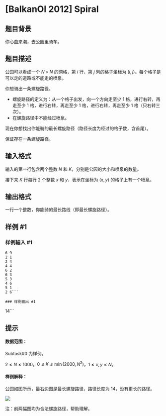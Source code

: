 # [BalkanOI 2012] Spiral

## 题目背景

你心血来潮，去公园里骑车。

## 题目描述

公园可以看成一个 $N\times N$ 的网格，第 $i$ 行，第 $j$ 列的格子坐标为 $(i,j)$。每个格子是可以走的道路或不能走的喷泉。

你想骑出一条螺旋路径。

- 螺旋路径的定义为：从一个格子出发，向一个方向走至少 $1$ 格，进行右转，再走至少 $1$ 格，进行右转，再走至少 $1$ 格，进行右转，再走至少 $1$ 格（只右转三次）。
- 在螺旋路径中不能经过喷泉。

现在你想找出你能骑的最长螺旋路径（路径长度为经过的格子数，含首尾）。

保证存在一条螺旋路径。


## 输入格式

输入的第一行包含两个整数 $N$ 和 $K$，分别是公园的大小和喷泉的数量。

接下来 $K$ 行每行 $2$ 个整数 $x$ 和 $y$，表示在坐标为 $(x,y)$ 的格子上有一个喷泉。

## 输出格式

一行一个整数，你能骑的最长路线（即最长螺旋路径）。

## 样例 #1

### 样例输入 #1
```
6 9
2 1
2 4
4 4
6 2
6 3
5 3
4 6
5 1
2 6```

### 样例输出 #1

```
14```

## 提示

#### 数据范围：
Subtask#0 为样例。

$2\le N\le 1000$，$0\le K\le \min(2000,N^2)$，$1\le x,y\le N$。

#### 样例解释：
公园如图所示，最右边图是最长螺旋路径，路径长度为 $14$，没有更长的路径。

![](https://s4.ax1x.com/2021/12/07/ockbBq.md.jpg)

注：前两幅图均为合法螺旋路径，帮助理解。
